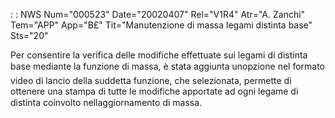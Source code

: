  :  : NWS Num="000523" Date="20020407" Rel="V1R4" Atr="A. Zanchi" Tem="APP" App="B£" Tit="Manutenzione di massa legami distinta base" Sts="20"

Per consentire la verifica delle modifiche effettuate sui legami di distinta base mediante la funzione di massa, è stata aggiunta unopzione nel formato video di lancio della suddetta funzione,
che selezionata, permette di ottenere una stampa di tutte le modifiche apportate ad ogni legame di
distinta coinvolto nellaggiornamento di massa.


